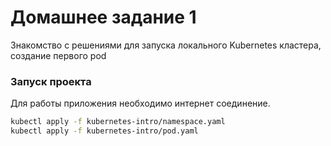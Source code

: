 # Домашнее задание 1

Знакомство с решениями для запуска локального Kubernetes кластера, создание первого pod

### Запуск проекта

Для работы приложения необходимо интернет соединение.

```bash
kubectl apply -f kubernetes-intro/namespace.yaml
kubectl apply -f kubernetes-intro/pod.yaml
```
